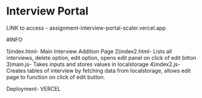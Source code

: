 # Interview Portal

LINK to access - assignment-interview-portal-scaler.vercel.app


#INFO

1)index.html- Main Interview Addition Page
2)index2.html- Lists all interviews, delete option, edit option, opens edit panel on click of edit bitton
3)main.js- Takes inputs and stores values in localstorage
4)index2.js- Creates tables of interview by fetching data from localstorage, allows edit page to function on click of edit button.

Deployment- VERCEL
